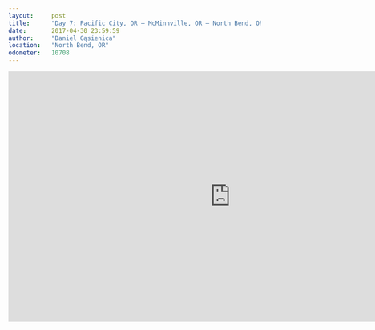```yaml
---
layout:     post
title:      "Day 7: Pacific City, OR – McMinnville, OR – North Bend, OR"
date:       2017-04-30 23:59:59
author:     "Daniel Gąsienica"
location:   "North Bend, OR"
odometer:   10708
---
```


<div class="post-video">
  <iframe
    width="885"
    height="500"
    src="https://www.youtube.com/embed/VgWvtD0rD2U"
    frameborder="0"
    allowfullscreen>
  </iframe>
</div>
